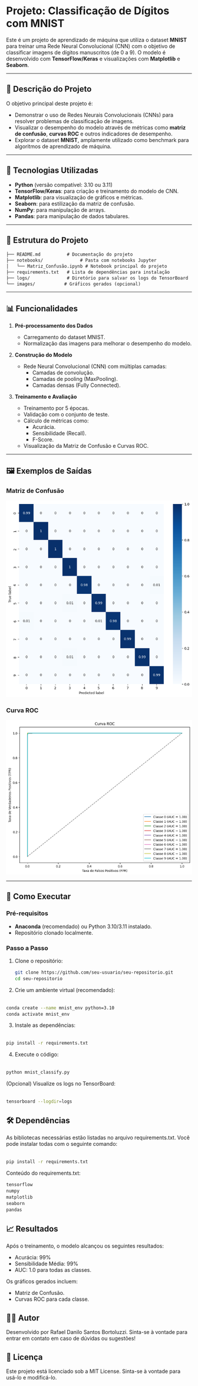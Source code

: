 # Projeto: Classificação de Dígitos com MNIST

Este é um projeto de aprendizado de máquina que utiliza o dataset **MNIST** para treinar uma Rede Neural Convolucional (CNN) com o objetivo de classificar imagens de dígitos manuscritos (de 0 a 9). O modelo é desenvolvido com **TensorFlow/Keras** e visualizações com **Matplotlib** e **Seaborn**.

---

## 📝 Descrição do Projeto

O objetivo principal deste projeto é:
- Demonstrar o uso de Redes Neurais Convolucionais (CNNs) para resolver problemas de classificação de imagens.
- Visualizar o desempenho do modelo através de métricas como **matriz de confusão**, **curvas ROC** e outros indicadores de desempenho.
- Explorar o dataset **MNIST**, amplamente utilizado como benchmark para algoritmos de aprendizado de máquina.

---

## 🚀 Tecnologias Utilizadas

- **Python** (versão compatível: 3.10 ou 3.11)
- **TensorFlow/Keras**: para criação e treinamento do modelo de CNN.
- **Matplotlib**: para visualização de gráficos e métricas.
- **Seaborn**: para estilização da matriz de confusão.
- **NumPy**: para manipulação de arrays.
- **Pandas**: para manipulação de dados tabulares.

---

## 📂 Estrutura do Projeto

```plaintext
├── README.md          # Documentação do projeto
├── notebooks/              # Pasta com notebooks Jupyter
│   └── Matriz_Confusão.ipynb # Notebook principal do projeto
├── requirements.txt   # Lista de dependências para instalação
├── logs/              # Diretório para salvar os logs do TensorBoard
└── images/           # Gráficos gerados (opcional)
```

---

## 📊 Funcionalidades

1. **Pré-processamento dos Dados**
   - Carregamento do dataset MNIST.
   - Normalização das imagens para melhorar o desempenho do modelo.

2. **Construção do Modelo**
   - Rede Neural Convolucional (CNN) com múltiplas camadas:
     - Camadas de convolução.
     - Camadas de pooling (MaxPooling).
     - Camadas densas (Fully Connected).

3. **Treinamento e Avaliação**
   - Treinamento por 5 épocas.
   - Validação com o conjunto de teste.
   - Cálculo de métricas como:
     - Acurácia.
     - Sensibilidade (Recall).
     - F-Score.
   - Visualização da Matriz de Confusão e Curvas ROC.

---

## 🖼️ Exemplos de Saídas

### Matriz de Confusão
![Matriz de Confusão](images/matriz_confusao.png)

### Curva ROC
![Curva ROC](images/curva_roc.png)

---

## 🔧 Como Executar

### Pré-requisitos

- **Anaconda** (recomendado) ou Python 3.10/3.11 instalado.
- Repositório clonado localmente.

### Passo a Passo

1. Clone o repositório:
   ```bash
   git clone https://github.com/seu-usuario/seu-repositorio.git
   cd seu-repositorio
2. Crie um ambiente virtual (recomendado):

```bash

conda create --name mnist_env python=3.10
conda activate mnist_env
```

3. Instale as dependências:

```bash

pip install -r requirements.txt
```

4. Execute o código:

```bash

python mnist_classify.py
```

(Opcional) Visualize os logs no TensorBoard:

```bash

tensorboard --logdir=logs
```

## 🛠️ Dependências
As bibliotecas necessárias estão listadas no arquivo requirements.txt. Você pode instalar todas com o seguinte comando:

```bash

pip install -r requirements.txt
```

Conteúdo do requirements.txt:

```bash
tensorflow
numpy
matplotlib
seaborn
pandas
```

## 📈 Resultados

Após o treinamento, o modelo alcançou os seguintes resultados:

- Acurácia: 99%
- Sensibilidade Média: 99%
- AUC: 1.0 para todas as classes.

Os gráficos gerados incluem:

- Matriz de Confusão.
- Curvas ROC para cada classe.

## 👩‍💻 Autor
Desenvolvido por Rafael Danilo Santos Bortoluzzi. Sinta-se à vontade para entrar em contato em caso de dúvidas ou sugestões!

## 📜 Licença
Este projeto está licenciado sob a MIT License. Sinta-se à vontade para usá-lo e modificá-lo.



